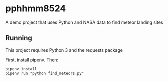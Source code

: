# pphhmm8524
A demo project that uses Python and NASA data to find meteor landing sites

## Running

This project requires Python 3 and the requests package

First, install pipenv.  Then:

```
pipenv install
pipenv run "python find_meteors.py"
```
